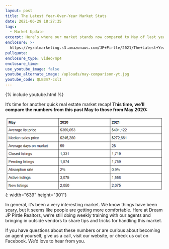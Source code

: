 ```yaml
---
layout: post
title: The Latest Year-Over-Year Market Stats
date: 2021-06-29 18:27:35
tags:
  - Market Update
excerpt: Here’s where our market stands now compared to May of last year.
enclosure: >-
  https://vyralmarketing.s3.amazonaws.com/JP+Pirtle/2021/The+Latest+Year-Over-Year+Market+Stats.mp4
pullquote:
enclosure_type: video/mp4
enclosure_time:
use_youtube_image: false
youtube_alternate_image: /uploads/may-comparison-yt.jpg
youtube_code: QLB3m7-cxlI
---
```

{% include youtube.html %}

It’s time for another quick real estate market recap\! **This time, we’ll compare the numbers from this past May to those from May 2020:**

![](/uploads/stats.PNG){: width="639" height="301"}

In general, it’s been a very interesting market. We know things have been scary, but it seems like people are getting more comfortable. Here at Dream JP Pirtle Realtors, we’re still doing weekly training with our agents and bringing in outside vendors to share tips and tricks for handling this market.&nbsp;

If you have questions about these numbers or are curious about becoming an agent yourself, give us a call, visit our website, or check us out on Facebook. We’d love to hear from you.
